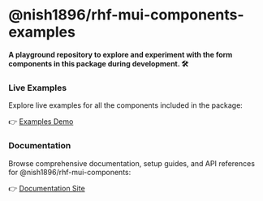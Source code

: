 # @nish1896/rhf-mui-components-examples

**A playground repository to explore and experiment with the form components in this package during development. 🛠️**

### Live Examples
Explore live examples for all the components included in the package:

👉 [Examples Demo](https://rhf-mui-components-examples.netlify.app/)

### Documentation
Browse comprehensive documentation, setup guides, and API references for @nish1896/rhf-mui-components:

👉 [Documentation Site](https://rhf-mui-components.netlify.app)